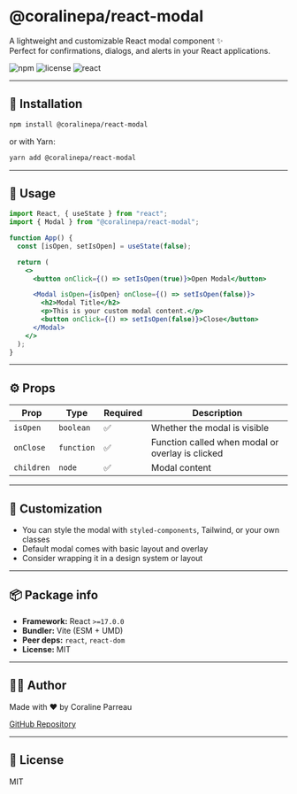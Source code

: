 # @coralinepa/react-modal

A lightweight and customizable React modal component ✨  
Perfect for confirmations, dialogs, and alerts in your React applications.

![npm](https://img.shields.io/npm/v/@coralinepa/react-modal)
![license](https://img.shields.io/npm/l/@coralinepa/react-modal)
![react](https://img.shields.io/badge/react-17%2B-blue)

---

## 🚀 Installation

```bash
npm install @coralinepa/react-modal
```

or with Yarn:

```bash
yarn add @coralinepa/react-modal
```

---

## 🧩 Usage

```jsx
import React, { useState } from "react";
import { Modal } from "@coralinepa/react-modal";

function App() {
  const [isOpen, setIsOpen] = useState(false);

  return (
    <>
      <button onClick={() => setIsOpen(true)}>Open Modal</button>

      <Modal isOpen={isOpen} onClose={() => setIsOpen(false)}>
        <h2>Modal Title</h2>
        <p>This is your custom modal content.</p>
        <button onClick={() => setIsOpen(false)}>Close</button>
      </Modal>
    </>
  );
}
```

---

## ⚙️ Props

| Prop       | Type       | Required | Description                                      |
| ---------- | ---------- | -------- | ------------------------------------------------ |
| `isOpen`   | `boolean`  | ✅       | Whether the modal is visible                     |
| `onClose`  | `function` | ✅       | Function called when modal or overlay is clicked |
| `children` | `node`     | ✅       | Modal content                                    |

---

## 🎨 Customization

- You can style the modal with `styled-components`, Tailwind, or your own classes
- Default modal comes with basic layout and overlay
- Consider wrapping it in a design system or layout

---

## 📦 Package info

- **Framework:** React `>=17.0.0`
- **Bundler:** Vite (ESM + UMD)
- **Peer deps:** `react`, `react-dom`
- **License:** MIT

---

## 👩‍💻 Author

Made with ❤️ by Coraline Parreau

[GitHub Repository](https://github.com/coralinepa/react-modal)

---

## 📝 License

MIT
